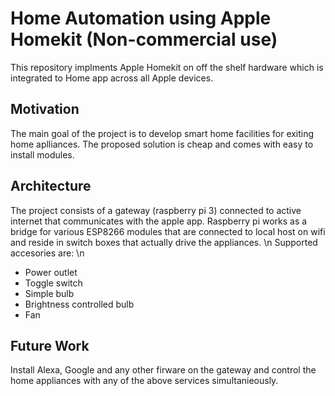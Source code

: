 # Home Automation using Apple Homekit (Non-commercial use)
This repository implments Apple Homekit on off the shelf hardware which is integrated to Home app across all Apple devices.

## Motivation
The main goal of the project is to develop smart home facilities for exiting home aplliances. The proposed solution is cheap and comes with easy to install modules.

## Architecture
The project consists of a gateway (raspberry pi 3) connected to active internet that communicates with the apple app. Raspberry pi works as a bridge for various ESP8266 modules that are connected to local host on wifi and reside in switch boxes that actually drive the appliances. \n
Supported accesories are: \n

- Power outlet
- Toggle switch
- Simple bulb
- Brightness controlled bulb
- Fan

## Future Work
Install Alexa, Google and any other firware on the gateway and control the home appliances with any of the above services simultanieously.

